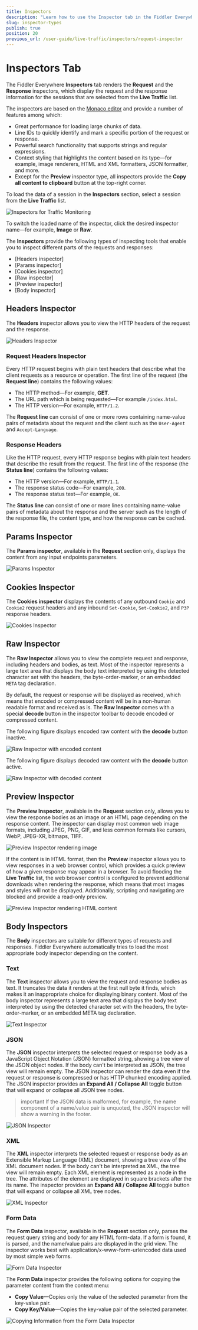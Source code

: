 ```yaml
---
title: Inspectors
description: "Learn how to use the Inspector tab in the Fiddler Everywhere web-debugging HTTP-proxy client."
slug: inspector-types
publish: true
position: 20
previous_url: /user-guide/live-traffic/inspectors/request-inspector
---
```


# Inspectors Tab

The Fiddler Everywhere **Inspectors** tab renders the **Request** and the **Response** inspectors, which display the request and the response information for the sessions that are selected from the **Live Traffic** list.

The inspectors are based on the [Monaco editor](https://microsoft.github.io/monaco-editor/) and provide a number of features among which:

- Great performance for loading large chunks of data.
- Line IDs to quickly identify and mark a specific portion of the request or response.
- Powerful search functionality that supports strings and regular expressions.
- Context styling that highlights the content based on its type&mdash;for example, image renderers, HTML and XML formatters, JSON formatter, and more.
- Except for the **Preview** inspector type, all inspectors provide the **Copy all content to clipboard** button at the top-right corner.

To load the data of a session in the **Inspectors** section, select a session from the __Live Traffic__ list.

![Inspectors for Traffic Monitoring](../../images/livetraffic/inspectors/inspectors-all.png)

To switch the loaded name of the inspector, click the desired inspector name&mdash;for example, __Image__ or __Raw__.

The **Inspectors** provide the following types of inspecting tools that enable you to inspect different parts of the requests and responses:

* [Headers inspector]
* [Params inspector]
* [Cookies inspector]
* [Raw inspector]
* [Preview inspector]
* [Body inspector]

## Headers Inspector

The __Headers__ inspector allows you to view the HTTP headers of the request and the response.

![Headers Inspector](../../images/livetraffic/inspectors/inspectors-headers.png)

### Request Headers Inspector

Every HTTP request begins with plain text headers that describe what the client requests as a resource or operation. The first line of the request (the **Request line**) contains the following values:

* The HTTP method&mdash;For example, __GET__.
* The URL path which is being requested&mdash;For example `/index.html`.
* The HTTP version&mdash;For example, `HTTP/1.2`.

The **Request line** can consist of one or more rows containing name-value pairs of metadata about the request and the client such as the `User-Agent` and `Accept-Language`.

### Response Headers

Like the HTTP request, every HTTP response begins with plain text headers that describe the result from the request. The first line of the response (the **Status line**) contains the following values:

* The HTTP version&mdash;For example, `HTTP/1.1`.
* The response status code&mdash;For example, `200`.
* The response status text&mdash;For example, `OK`.

The **Status line** can consist of one or more lines containing name-value pairs of metadata about the response and the server such as the length of the response file, the content type, and how the response can be cached.

## Params Inspector

The **Params inspector**, available in the **Request** section only, displays the content from any input endpoints parameters.

![Params Inspector](../../images/livetraffic/inspectors/inspectors-params.png)

## Cookies Inspector

The **Cookies inspector** displays the contents of any outbound `Cookie` and `Cookie2` request headers and any inbound `Set-Cookie`, `Set-Cookie2`, and `P3P` response headers.

![Cookies Inspector](../../images/livetraffic/inspectors/inspectors-cookies.png)

## Raw Inspector

The **Raw Inspector** allows you to view the complete request and response, including headers and bodies, as text. Most of the inspector represents a large text area that displays the body text interpreted by using the detected character set with the headers, the byte-order-marker, or an embedded `META` tag declaration.

By default, the request or response will be displayed as received, which means that encoded or compressed content will be in a non-human readable format and received as is. The **Raw Inspector** comes with a special **decode** button in the inspector toolbar to decode encoded or compressed content.

The following figure displays encoded raw content with the **decode** button inactive.

![Raw Inspector with encoded content](../../images/livetraffic/inspectors/inspectors-raw.png)

The following figure displays decoded raw content with the **decode** button active.

![Raw Inspector with decoded content](../../images/livetraffic/inspectors/inspectors-raw-decoded.png)

## Preview Inspector

The **Preview Inspector**, available in the **Request** section only, allows you to view the response bodies as an image or an HTML page depending on the response content. The inspector can display most common web image formats, including JPEG, PNG, GIF, and less common formats like cursors, WebP, JPEG-XR, bitmaps, TIFF.

![Preview Inspector rendering image](../../images/livetraffic/inspectors/inspectors-image.png)

If the content is in HTML format, then the **Preview** inspector allows you to view responses in a web browser control, which provides a quick preview of how a given response may appear in a browser. To avoid flooding the **Live Traffic** list, the web browser control is configured to prevent additional downloads when rendering the response, which means that most images and styles will not be displayed. Additionally, scripting and navigating are blocked and provide a read-only preview.

![Preview Inspector rendering HTML content](../../images/livetraffic/inspectors/inspectors-web.png)

## Body Inspectors

The **Body** inspectors are suitable for different types of requests and responses. Fiddler Everywhere automatically tries to load the most appropriate body inspector depending on the content.

### Text

The **Text** inspector allows you to view the request and response bodies as text. It truncates the data it renders at the first null byte it finds, which makes it an inappropriate choice for displaying binary content. Most of the body inspector represents a large text area that displays the body text interpreted by using the detected character set with the headers, the byte-order-marker, or an embedded META tag declaration.

![Text Inspector](../../images/livetraffic/inspectors/inspectors-textview.png)

### JSON

The **JSON** inspector interprets the selected request or response body as a JavaScript Object Notation (JSON) formatted string, showing a tree view of the JSON object nodes. If the body can't be interpreted as JSON, the tree view will remain empty. The JSON inspector can render the data even if the request or response is compressed or has HTTP chunked encoding applied. The JSON inspector provides an __Expand All / Collapse All__ toggle button that will expand or collapse all JSON tree nodes.

>important If the JSON data is malformed, for example, the name component of a name/value pair is unquoted, the JSON inspector will show a warning in the footer.

![JSON Inspector](../../images/livetraffic/inspectors/inspectors-json.png)

### XML

The **XML** inspector interprets the selected request or response body as an Extensible Markup Language (XML) document, showing a tree view of the XML document nodes. If the body can't be interpreted as XML, the tree view will remain empty. Each XML element is represented as a node in the tree. The attributes of the element are displayed in square brackets after the its name. The inspector provides an __Expand All / Collapse All__ toggle button that will expand or collapse all XML tree nodes.

![XML Inspector](../../images/livetraffic/inspectors/inspectors-xml.png)

### Form Data

The **Form Data** inspector, available in the **Request** section only, parses the request query string and body for any HTML form-data. If a form is found, it is parsed, and the name/value pairs are displayed in the grid view. The inspector works best with application/x-www-form-urlencoded data used by most simple web forms.

![Form Data Inspector](../../images/livetraffic/inspectors/inspectors-webforms.png)

The **Form Data** inspector provides the following options for copying the parameter content from the context menu:

- **Copy Value**&mdash;Copies only the value of the selected parameter from the key-value pair.
- **Copy Key/Value**&mdash;Copies the key-value pair of the selected parameter.

![Copying Information from the Form Data Inspector](../../images/livetraffic/inspectors/webforms-copy.png)
